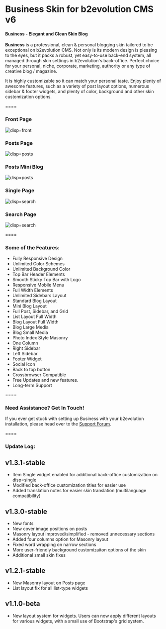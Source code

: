 # Business Skin for b2evolution CMS v6

#### Business - Elegant and Clean Skin Blog

**Business** is a professional, clean & personal blogging skin tailored to be exceptional on b2evolution CMS. Not only is its modern design is pleasing to the eyes, but it packs a robust, yet easy-to-use back-end system, all managed through skin settings in b2evolution's back-office. Perfect choice for your personal, niche, corporate, marketing, authority or any type of creative blog / magazine.

It is highly customizable so it can match your personal taste. Enjoy plenty of awesome features, such as a variety of post layout options, numerous sidebar & footer widgets, and plenty of color, background and other skin customization options.

====

### Front Page

![disp=front](skinshot_front.png)

### Posts Page

![disp=posts](skinshot_posts.jpg)

### Posts Mini Blog

![disp=posts](skinshot_posts_mini_blog.png)

### Single Page

![disp=search](skinshot_single.jpg)


### Search Page

![disp=search](skinshot_search.png)

====

### Some of the Features:

- Fully Responsive Design
- Unlimited Color Schemes
- Unlimited Background Color
- Top Bar Header Elements
- Smooth Sticky Top Bar with Logo
- Responsive Mobile Menu
- Full Width Elements
- Unlimited Sidebars Layout
- Standard Blog Layout
- Mini Blog Layout
- Full Post, Sidebar, and Grid
- List Layout Full Width
- Blog Layout Full Width
- Blog Large Media
- Blog Small Media
- Photo Index Style Masonry
- One Column
- Right Sidebar
- Left Sidebar
- Footer Widget
- Social Icon
- Back to top button
- Crossbrowser Compatible
- Free Updates and new features.
- Long-term Support

====

### Need Assistance? Get In Touch!

If you ever get stuck with setting up Business with your b2evolution installation, please head over to the [Support Forum](http://forums.b2evolution.net/).


====

### Update Log:

## v1.3.1-stable
- Item Single widget enabled for additional back-office customization on disp=single
- Modified back-office customization titles for easier use
- Added translation notes for easier skin translation (multilanguage compatibility)

## v1.3.0-stable
- New fonts
- New cover image positions on posts
- Masonry layout improved/simplified - removed unnecessary sections
- Added four columns option for Masonry layout
- Fixed word wrapping on narrow sections
- More user-friendly background customizaiton options of the skin
- Additional small skin fixes

## v1.2.1-stable
- New Masonry layout on Posts page
- List layout fix for all list-type widgets

## v1.1.0-beta
- New layout system for widgets. Users can now apply different layouts for various widgets, with a small use of Bootstrap's grid system.
